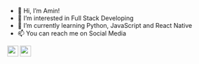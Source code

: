 - 👋 Hi, I’m Amin!
- 👀 I’m interested in Full Stack Developing
- 🌱 I’m currently learning Python, JavaScript and React Native
- 📫 You can reach me on Social Media 
<p> <a href="https://www.instagram.com/aminbeheshti_com/"
    ><img
      src="https://img.shields.io/badge/instagram-%23E4405F.svg?&style=for-the-badge&logo=instagram&logoColor=white"
      height="25"
  /></a> <a href="https://www.linkedin.com/in/aminbeheshti"
    ><img
      src="https://img.shields.io/badge/linkedin-%230077B5.svg?&style=for-the-badge&logo=linkedin&logoColor=white"
      height="25"
  /></a>
</p>
